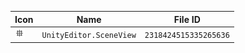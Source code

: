 | Icon | Name | File ID |
| ---  | ---  | ---     |
| ![](UnityEditor.SceneView.png) | `UnityEditor.SceneView` | `2318424515335265636` |
